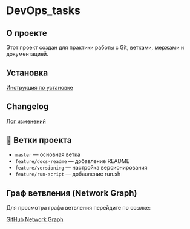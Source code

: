 # DevOps_tasks

## О проекте
Этот проект создан для практики работы с Git, ветками, мержами и документацией.

## Установка
[Инструкция по установке](install.md)

## Changelog
[Лог изменений](changelog.md)

## 📌 Ветки проекта

- `master` — основная ветка
- `feature/docs-readme` — добавление README
- `feature/versioning` — настройка версионирования
- `feature/run-script` — добавление run.sh

##  Граф ветвления (Network Graph)

Для просмотра графа ветвления перейдите по ссылке:

[GitHub Network Graph](https://github.com/Daniil19566/DevOps_tasks/network)
